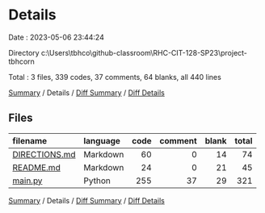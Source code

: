 # Details

Date : 2023-05-06 23:44:24

Directory c:\\Users\\tbhco\\github-classroom\\RHC-CIT-128-SP23\\project-tbhcorn

Total : 3 files,  339 codes, 37 comments, 64 blanks, all 440 lines

[Summary](results.md) / Details / [Diff Summary](diff.md) / [Diff Details](diff-details.md)

## Files
| filename | language | code | comment | blank | total |
| :--- | :--- | ---: | ---: | ---: | ---: |
| [DIRECTIONS.md](/DIRECTIONS.md) | Markdown | 60 | 0 | 14 | 74 |
| [README.md](/README.md) | Markdown | 24 | 0 | 21 | 45 |
| [main.py](/main.py) | Python | 255 | 37 | 29 | 321 |

[Summary](results.md) / Details / [Diff Summary](diff.md) / [Diff Details](diff-details.md)